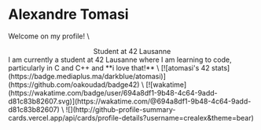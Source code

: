 # Alexandre Tomasi
Welcome on my profile! \
<div align="center">
  <a src="https://media1.tenor.com/m/pvFJwncehzIAAAAC/hello-there-private-from-penguins-of-madagascar.gif">
</div>
<center>Student at 42 Lausanne</center>
I am currently a student at 42 Lausanne where I am learning to code, particularly in C and C++ and **i love that!** \
[![atomasi's 42 stats](https://badge.mediaplus.ma/darkblue/atomasi)](https://github.com/oakoudad/badge42) \
[![wakatime](https://wakatime.com/badge/user/694a8df1-9b48-4c64-9add-d81c83b82607.svg)](https://wakatime.com/@694a8df1-9b48-4c64-9add-d81c83b82607) \
![](http://github-profile-summary-cards.vercel.app/api/cards/profile-details?username=crealex&theme=bear)



